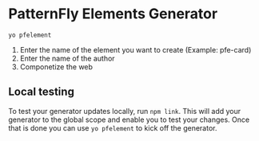 # PatternFly Elements Generator

```
yo pfelement
```

1. Enter the name of the element you want to create (Example: pfe-card)
2. Enter the name of the author
3. Componetize the web

## Local testing

To test your generator updates locally, run `npm link`.  This will add your generator to the global scope and enable you to test your changes.  Once that is done you can use `yo pfelement` to kick off the generator.
